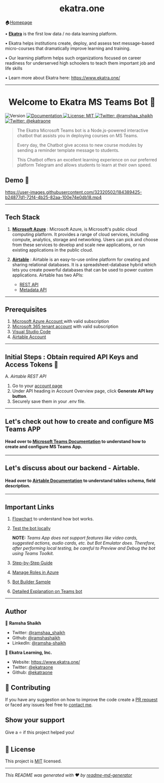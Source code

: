 <h1 align="center">ekatra.one</h1>

🏠[Homepage](https://github.com/vruksheco/ekatraone)


• [**Ekatra**](https://www.ekatra.one/) is the first low data / no data learning platform. 

• Ekatra helps institutions create, deploy, and assess text message-based micro-courses that dramatically improve learning and training. 

• Our learning platform helps such organizations focused on career readiness for underserved high schoolers to teach them important job and life skills

• Learn more about Ekatra here: https://www.ekatra.one/  

---

<h1 align="center">Welcome to Ekatra MS Teams Bot 👋</h1>
<p>
  <img alt="Version" src="https://img.shields.io/badge/version-1.0.0-blue.svg?cacheSeconds=2592000" />
  <a href="https://github.com/ekatraone/Ekatra-MS-Teams-ChatBot" target="_blank">
    <img alt="Documentation" src="https://img.shields.io/badge/documentation-yes-brightgreen.svg" />
  </a>
  <a href="https://github.com/ekatraone/Ekatra-MS-Teams-ChatBot/blob/main/LICENSE" target="_blank">
    <img alt="License: MIT" src="https://img.shields.io/badge/License-MIT-yellow.svg" />
  </a>
  <a href="https://twitter.com/ramshaa_shaikh" target="_blank">
    <img alt="Twitter: @ramshaa_shaikh" src="https://img.shields.io/twitter/follow/ramshaa_shaikh.svg?style=social" />
  </a>
    <a href="https://twitter.com/ekatraone" target="_blank">
    <img alt="Twitter: @ekatraone" src="https://img.shields.io/twitter/follow/ekatraone.svg?style=social" />
  </a>
</p>

> The Ekatra Microsoft Teams bot is a Node.js-powered interactive chatbot that assists you in deploying courses on MS Teams.
>
> Every day, the Chatbot give access to new course modules by sending a reminder template message to students.
>
> This Chatbot offers an excellent learning experience on our preferred platform Telegram and allows students to learn at their own speed.

## Demo 🎥


https://user-images.githubusercontent.com/32320502/184389425-b24877d1-72f4-4b25-82aa-100e74e0db18.mp4



----

## Tech Stack

1. [**Microsoft Azure**](https://azure.microsoft.com/en-us/get-started/azure-portal/) : Microsoft Azure,  is Microsoft's public cloud computing platform. It provides a range of cloud services, including compute, analytics, storage and networking. Users can pick and choose from these services to develop and scale new applications, or run existing applications in the public cloud.

2. [**Airtable**](https://support.airtable.com/hc/en-us) :  Airtable is an easy-to-use online platform for creating and sharing relational databases.
It is a spreadsheet-database hybrid which lets you create powerful databases that can be used to power custom applications.
Airtable has two APIs:
    * [REST API](https://support.airtable.com/hc/en-us/sections/360009623014-API)
    * [Metadata API](https://airtable.com/api/meta)
    
----
## Prerequisites
1. [Microsoft Azure Account ](https://azure.microsoft.com/en-us/get-started/azure-portal/) with valid subscription
2. [Microsoft 365 tenant account](https://developer.microsoft.com/en-us/microsoft-365/dev-program) with valid subscription
3. [Visual Studio Code](https://code.visualstudio.com/)
3. [Airtable Account](https://airtable.com/signup)

---
## Initial Steps : Obtain required API Keys and Access Tokens  🔑

A. *Airtable REST API* 

1. Go to your [account page](https://airtable.com/account)
2. Under API heading in Account Overview page, click **Generate API key button**.
3. Securely save them in your .env file.
---
## Let's check out how to create and configure MS Teams APP
#### Head over to [Microsoft Teams Documentation](./docs/MS%20Teams.md) to understand how to create and configure MS Teams App.

---
## Let's discuss about our backend - Airtable.
#### Head over to [Airtable Documentation](./docs/Airtable.md) to understand tables schema, field description.
---
## Important Links

1. [Flowchart](./docs/Output/Flow.jpg) to understand how bot works.
2. [Test the bot locally](https://docs.microsoft.com/en-us/azure/bot-service/bot-service-debug-emulator?view=azure-bot-service-4.0&tabs=javascript)

    **NOTE:** *Teams App does not support features like video cards, suggested actions, audio cards, etc. but Bot Emulator does. Therefore, after performing local testing, be careful to Preview and Debug the bot using Teams Toolkit.*

2. [Step-by-Step Guide](https://docs.microsoft.com/en-us/microsoftteams/platform/sbs-gs-javascript?tabs=vscode%2Cvsc%2Cviscode)

3. [Manage Roles in Azure](https://docs.microsoft.com/en-us/azure/role-based-access-control/role-assignments-portal?tabs=current)

4. [Bot Builder Sample](https://github.com/microsoft/BotBuilder-Samples)

5. [Detailed Explanation on Teams bot](https://docs.microsoft.com/en-us/microsoftteams/platform/bots/what-are-bots)
---
## Author

👤 **Ramsha Shaikh**

* Twitter: [@ramshaa_shaikh](https://twitter.com/ramshaa_shaikh)
* Github: [@ramshashaikh](https://github.com/ramshashaikh)
* LinkedIn: [@ramsha-shaikh](https://www.linkedin.com/in/ramsha-shaikh/)

🏢 **Ekatra Learning, Inc.**
* Website: https://www.ekatra.one/
* Twitter: [@ekatraone](https://twitter.com/ekatraone)
* Github: [@ekatraone](https://github.com/ekatraone)

## 🤝 Contributing

If you have any suggestion on how to improve the code create a [PR request](https://github.com/ekatraone/Ekatra-MS-Teams-ChatBot/pulls) or faced any issues feel free to [contact me](https://github.com/ekatraone/Ekatra-MS-Teams-ChatBot/issues).

## Show your support

Give a ⭐️ if this project helped you!

## 📝 License

This project is [MIT](https://github.com/ekatraone/Ekatra-MS-Teams-ChatBot/blob/main/LICENSE) licensed.

***
_This README was generated with ❤️ by [readme-md-generator](https://github.com/kefranabg/readme-md-generator)_

